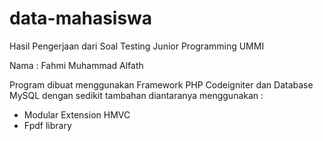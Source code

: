 # data-mahasiswa
Hasil Pengerjaan dari Soal Testing Junior Programming UMMI

Nama		: Fahmi Muhammad Alfath

Program dibuat menggunakan Framework PHP Codeigniter dan Database MySQL dengan sedikit tambahan diantaranya menggunakan :
- Modular Extension HMVC
- Fpdf library
